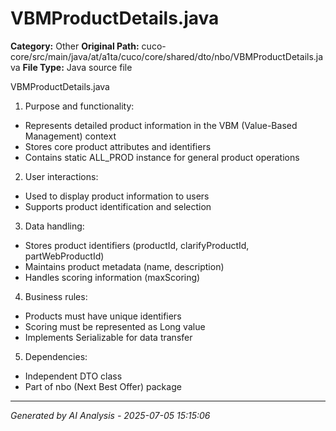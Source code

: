 # VBMProductDetails.java

**Category:** Other
**Original Path:** cuco-core/src/main/java/at/a1ta/cuco/core/shared/dto/nbo/VBMProductDetails.java
**File Type:** Java source file

VBMProductDetails.java
1. Purpose and functionality:
- Represents detailed product information in the VBM (Value-Based Management) context
- Stores core product attributes and identifiers
- Contains static ALL_PROD instance for general product operations

2. User interactions:
- Used to display product information to users
- Supports product identification and selection

3. Data handling:
- Stores product identifiers (productId, clarifyProductId, partWebProductId)
- Maintains product metadata (name, description)
- Handles scoring information (maxScoring)

4. Business rules:
- Products must have unique identifiers
- Scoring must be represented as Long value
- Implements Serializable for data transfer

5. Dependencies:
- Independent DTO class
- Part of nbo (Next Best Offer) package

---
*Generated by AI Analysis - 2025-07-05 15:15:06*
